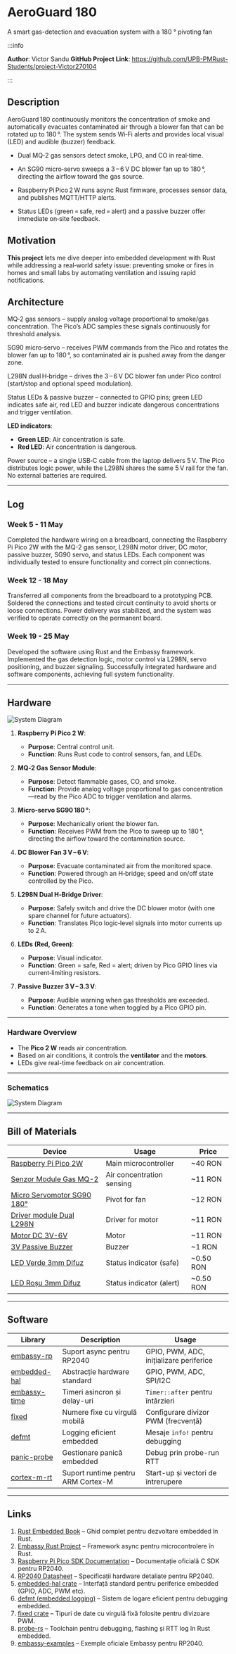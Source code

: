 # AeroGuard 180

A smart gas-detection and evacuation system with a 180 ° pivoting fan


:::info

**Author**: Victor Sandu
**GitHub Project Link**: https://github.com/UPB-PMRust-Students/proiect-Victor270104

:::

## Description

AeroGuard 180 continuously monitors the concentration of smoke and automatically evacuates contaminated air through a blower fan that can be rotated up to 180 °. The system sends Wi‑Fi alerts and provides local visual (LED) and audible (buzzer) feedback.

- Dual MQ‑2 gas sensors detect smoke, LPG, and CO in real‑time.

- An SG90 micro‑servo sweeps a 3 – 6 V DC blower fan up to 180 °, directing the airflow toward the gas source.

- Raspberry Pi Pico 2 W runs async Rust firmware, processes sensor data, and publishes MQTT/HTTP alerts.

- Status LEDs (green = safe, red = alert) and a passive buzzer offer immediate on‑site feedback.

## Motivation

**This project**  lets me dive deeper into embedded development with Rust while addressing a real‑world safety issue: preventing smoke or fires in homes and small labs by automating ventilation and issuing rapid notifications.

## Architecture

MQ‑2 gas sensors – supply analog voltage proportional to smoke/gas concentration. The Pico’s ADC samples these signals continuously for threshold analysis.

SG90 micro‑servo – receives PWM commands from the Pico and rotates the blower fan up to 180 °, so contaminated air is pushed away from the danger zone.

L298N dual H‑bridge – drives the 3 – 6 V DC blower fan under Pico control (start/stop and optional speed modulation).

Status LEDs & passive buzzer – connected to GPIO pins; green LED indicates safe air, red LED and buzzer indicate dangerous concentrations and trigger ventilation.

**LED indicators**:

- **Green LED**: Air concentration is safe.
- **Red LED**: Air concentration is dangerous.

Power source – a single USB‑C cable from the laptop delivers 5 V. The Pico distributes logic power, while the L298N shares the same 5 V rail for the fan. No external batteries are required.

---

## **Log**

### **Week 5 - 11 May**
Completed the hardware wiring on a breadboard, connecting the Raspberry Pi Pico 2W with the MQ-2 gas sensor, L298N motor driver, DC motor, passive buzzer, SG90 servo, and status LEDs. Each component was individually tested to ensure functionality and correct pin connections.

### **Week 12 - 18 May**
Transferred all components from the breadboard to a prototyping PCB. Soldered the connections and tested circuit continuity to avoid shorts or loose connections. Power delivery was stabilized, and the system was verified to operate correctly on the permanent board.

### **Week 19 - 25 May**
Developed the software using Rust and the Embassy framework. Implemented the gas detection logic, motor control via L298N, servo positioning, and buzzer signaling. Successfully integrated hardware and software components, achieving full system functionality.

---

## Hardware

![System Diagram](diagram.svg)

1. **Raspberry Pi Pico 2 W**:
   - **Purpose**: Central control unit.
   - **Function**: Runs Rust code to control sensors, fan, and LEDs.

2. **MQ‑2 Gas Sensor Module**:
   - **Purpose**: Detect flammable gases, CO, and smoke.
   - **Function**: Provide analog voltage proportional to gas concentration—read by the Pico ADC to trigger ventilation and alarms.

3. **Micro‑servo SG90 180 °**:
   - **Purpose**:  Mechanically orient the blower fan.
   - **Function**: Receives PWM from the Pico to sweep up to 180 °, directing the airflow toward the contamination source.

4. **DC Blower Fan 3 V – 6 V**:
   - **Purpose**: Evacuate contaminated air from the monitored space.
   - **Function**: Powered through an H‑bridge; speed and on/off state controlled by the Pico.

5. **L298N Dual H‑Bridge Driver**:
   - **Purpose**: Safely switch and drive the DC blower motor (with one spare channel for future actuators).
   - **Function**: Translates Pico logic‑level signals into motor currents up to 2 A.

6. **LEDs (Red, Green)**:
   - **Purpose**: Visual indicator.
   - **Function**: Green = safe, Red = alert; driven by Pico GPIO lines via current‑limiting resistors.

7. **Passive Buzzer 3 V – 3.3 V**:
   - **Purpose**: Audible warning when gas thresholds are exceeded.
   - **Function**: Generates a tone when toggled by a Pico GPIO pin.

---

### Hardware Overview

- The **Pico 2 W** reads air concentration.
- Based on air conditions, it controls the **ventilator** and the **motors**.
- LEDs give real-time feedback on air concentration.

---

### Schematics

![System Diagram](schematic.svg)

---

## Bill of Materials


| Device | Usage | Price |
|--------|-------|-------|
| [Raspberry Pi Pico 2W](https://www.optimusdigital.ro/ro/placi-raspberry-pi/13327-raspberry-pi-pico-2-w.html?search_query=Raspberry+Pi+Pico+2W&results=26) | Main microcontroller | ~40 RON |
| [Senzor Module Gas MQ-2](https://www.optimusdigital.ro/ro/senzori-de-gaze/107-modul-senzor-gas-mq-2.html?search_query=Senzor+gaz&results=34) | Air concentration sensing | ~11 RON |
| [Micro Servomotor SG90 180°](https://www.optimusdigital.ro/ro/motoare-servomotoare/2261-micro-servo-motor-sg90-180.html?search_query=SG90&results=11) | Pivot for fan | ~12 RON |
| [Driver module Dual L298N](https://www.optimusdigital.ro/ro/drivere-de-motoare-cu-perii/145-driver-de-motoare-dual-l298n.html?search_query=L298N&results=4) | Driver for motor | ~11 RON |
| [Motor DC 3V-6V](https://ardushop.ro/ro/electronica/752-motor-dc-3v-6v-cu-reductor-1-48-6427854009609.html?gad_campaignid=22058879462) | Motor | ~11 RON |
| [3V Passive Buzzer](https://www.optimusdigital.ro/ro/audio-buzzere/12247-buzzer-pasiv-de-33v-sau-3v.html?search_query=Buzzer+Pasiv+de+3.3V+sau+3V&results=1) | Buzzer | ~1 RON |
| [LED Verde 3mm Difuz](https://www.optimusdigital.ro/ro/optoelectronice-led-uri/697-led-verde-de-3-mm-cu-lentile-difuze.html?search_query=0104210000006209&results=1) | Status indicator (safe) | ~0.50 RON |
| [LED Roșu 3mm Difuz](https://www.optimusdigital.ro/ro/optoelectronice-led-uri/697-led-verde-de-3-mm-cu-lentile-difuze.html?search_query=0104210000006209&results=1) | Status indicator (alert) | ~0.50 RON |

---

## Software

| Library                                                                      | Description                        | Usage                                   |
| ---------------------------------------------------------------------------- | ---------------------------------- | --------------------------------------- |
| [embassy-rp](https://github.com/embassy-rs/embassy/tree/main/embassy-rp)     | Suport async pentru RP2040         | GPIO, PWM, ADC, inițializare periferice |
| [embedded-hal](https://crates.io/crates/embedded-hal)                        | Abstracție hardware standard       | GPIO, PWM, ADC, SPI/I2C                 |
| [embassy-time](https://github.com/embassy-rs/embassy/tree/main/embassy-time) | Timeri asincron și delay-uri       | `Timer::after` pentru întârzieri        |
| [fixed](https://docs.rs/fixed/latest/fixed/)                                 | Numere fixe cu virgulă mobilă      | Configurare divizor PWM (frecvență)     |
| [defmt](https://github.com/knurling-rs/defmt)                                | Logging eficient embedded          | Mesaje `info!` pentru debugging         |
| [panic-probe](https://crates.io/crates/panic-probe)                          | Gestionare panică embedded         | Debug prin probe-run RTT                |
| [cortex-m-rt](https://crates.io/crates/cortex-m-rt)                          | Suport runtime pentru ARM Cortex-M | Start-up și vectori de întrerupere      |



---

## Links

1. [Rust Embedded Book](https://docs.rust-embedded.org/book/) – Ghid complet pentru dezvoltare embedded în Rust.
2. [Embassy Rust Project](https://github.com/embassy-rs/embassy) – Framework async pentru microcontrolere în Rust.
3. [Raspberry Pi Pico SDK Documentation](https://datasheets.raspberrypi.com/pico/raspberry-pi-pico-c-sdk.pdf) – Documentație oficială C SDK pentru RP2040.
4. [RP2040 Datasheet](https://datasheets.raspberrypi.com/rp2040/rp2040-datasheet.pdf) – Specificații hardware detaliate pentru RP2040.
5. [embedded-hal crate](https://docs.rs/embedded-hal/latest/embedded_hal/) – Interfață standard pentru periferice embedded (GPIO, ADC, PWM etc).
6. [defmt (embedded logging)](https://github.com/knurling-rs/defmt) – Sistem de logare eficient pentru debugging embedded.
7. [fixed crate](https://docs.rs/fixed/latest/fixed/) – Tipuri de date cu virgulă fixă folosite pentru divizoare PWM.
8. [probe-rs](https://probe.rs/) – Toolchain pentru debugging, flashing și RTT log în Rust embedded.
9. [embassy-examples](https://github.com/embassy-rs/embassy/tree/main/examples/rp) – Exemple oficiale Embassy pentru RP2040.
